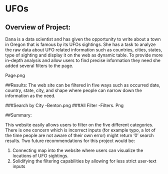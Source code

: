 # UFOs
## Overview of Project:

Dana is a data scientist and has given the opportunity to write about a town in Oregon that is famous by its UFOs sightings. She has a task to analyze the raw data about UFO related information such as countries, cities, states, type of sighting and display it on the web as dynamic table. To provide more in–depth analysis and allow users to find precise information they need she added several filters to the page. 

Page.png


##Results: 
The web site can be filtered in five ways such as occurred date, country, state, city, and shape where people can narrow down the information as the need.

###Search by City
-Benton.png
###All Filter
-Filters. Png



##Summary:

This website easily allows users to filter on the five different categories. There is one concern which is incorrect inputs (for example typo, a lot of the time people are not aware of their own error) might return ‘0’ search results. Two future recommendations for this project would be:
1.	Connecting map into the website where users can visualize the locations of UFO sightings.
2.	Solidifying the filtering capabilities by allowing for less strict user-text inputs 

